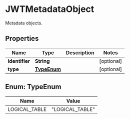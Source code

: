 

# JWTMetadataObject

Metadata objects.

## Properties

| Name | Type | Description | Notes |
|------------ | ------------- | ------------- | -------------|
|**identifier** | **String** |  |  [optional] |
|**type** | [**TypeEnum**](#TypeEnum) |  |  [optional] |



## Enum: TypeEnum

| Name | Value |
|---- | -----|
| LOGICAL_TABLE | &quot;LOGICAL_TABLE&quot; |



